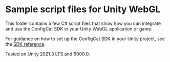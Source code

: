 # Sample script files for Unity WebGL

This folder contains a few C# script files that show how you can integrate and use the ConfigCat SDK in your Unity WebGL application or game.

For guidance on how to set up the ConfigCat SDK in your Unity project, see the [SDK reference](https://configcat.com/docs/sdk-reference/unity/).

Tested on Unity 2021.3 LTS and 6000.0.